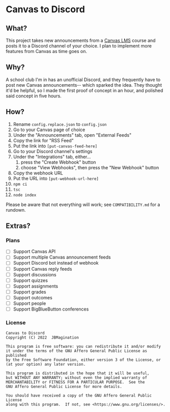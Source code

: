 # Canvas to Discord
## What?
This project takes new announcements from a [Canvas LMS](https://github.com/instructure/canvas-lms) course and posts it to a Discord channel of your choice. I plan to implement more features from Canvas as time goes on.

## Why?
A school club I'm in has an unofficial Discord, and they frequently have to post new Canvas announcements-- which sparked the idea. They thought it'd be helpful, so I made the first proof of concept in an hour, and polished said concept in five hours.

## How?
1. Rename `config.replace.json` to `config.json`
2. Go to your Canvas page of choice
3. Under the "Announcements" tab, open "External Feeds"
4. Copy the link for "RSS Feed"
5. Put the link into `[put-canvas-feed-here]`
6. Go to your Discord channel's settings
7. Under the "Integrations" tab, either...
    1. press the "Create Webhook" button
    2. choose "View Webhooks", then press the "New Webhook" button
8. Copy the webhook URL
9. Put the URL into `[put-webhook-url-here]`
10. `npm ci`
11. `tsc`
12. `node index`

Please be aware that not everything will work; see `COMPATIBILITY.md` for a rundown.

## Extras?
### Plans
- [ ] Support Canvas API
- [ ] Support multiple Canvas announcement feeds
- [ ] Support Discord bot instead of webhook
- [ ] Support Canvas reply feeds
- [ ] Support discussions
- [ ] Support quizzes
- [ ] Support assignments
- [ ] Support grades
- [ ] Support outcomes
- [ ] Support people
- [ ] Support BigBlueButton conferences

### License
    Canvas to Discord
    Copyright (C) 2022  JBMagination

    This program is free software: you can redistribute it and/or modify
    it under the terms of the GNU Affero General Public License as published
    by the Free Software Foundation, either version 3 of the License, or
    (at your option) any later version.

    This program is distributed in the hope that it will be useful,
    but WITHOUT ANY WARRANTY; without even the implied warranty of
    MERCHANTABILITY or FITNESS FOR A PARTICULAR PURPOSE.  See the
    GNU Affero General Public License for more details.

    You should have received a copy of the GNU Affero General Public License
    along with this program.  If not, see <https://www.gnu.org/licenses/>.
